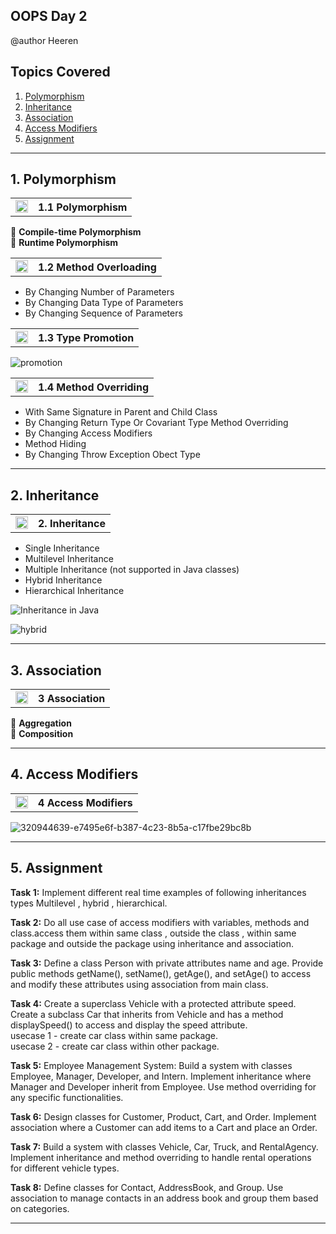 ## OOPS Day 2
@author Heeren

 **Topics Covered**
--------------
1. [Polymorphism](#1-polymorphism)
2. [Inheritance](#2-inheritance)
3. [Association](#3-association)
4. [Access Modifiers](#4-access-modifiers)
5. [Assignment](#5-assignment)
--------------

## 1. Polymorphism

<table>
    <tr>
        <td><a href="https://youtu.be/j_xYELctIdw">
            <img src="https://github.com/user-attachments/assets/393a6073-ba6a-48dd-972b-9e9b8d908e45" alt="yt" width="20" height="20">
        </a></td>
        <th align="left">1.1 Polymorphism</th>
    </tr>
</table>

🔵 **Compile-time Polymorphism**   
🔵 **Runtime Polymorphism**   
<table>
    <tr>
        <td><a href="https://youtu.be/JThtHDiIkvM">
            <img src="https://github.com/user-attachments/assets/393a6073-ba6a-48dd-972b-9e9b8d908e45" alt="yt" width="20" height="20">
        </a></td>
        <th align="left">1.2 Method Overloading</th>
    </tr>
</table>

  - By Changing Number of Parameters
  - By Changing Data Type of Parameters
  - By Changing Sequence of Parameters

<table>
    <tr>
        <td><a href="#">
            <img src="https://github.com/user-attachments/assets/393a6073-ba6a-48dd-972b-9e9b8d908e45" alt="yt" width="20" height="20">
        </a></td>
        <th align="left">1.3 Type Promotion</th>
    </tr>
</table>

![promotion](https://github.com/codewithheeren/Java/assets/87074236/6d408c52-9d14-4bc6-8a55-c95889cd504d)
   
<table>
    <tr>
        <td><a href="https://youtu.be/qIB9zVTvliw">
            <img src="https://github.com/user-attachments/assets/393a6073-ba6a-48dd-972b-9e9b8d908e45" alt="yt" width="20" height="20">
        </a></td>
        <th align="left">1.4 Method Overriding</th>
    </tr>
</table>

  - With Same Signature in Parent and Child Class     
  - By Changing Return Type Or Covariant Type Method Overriding      
  - By Changing Access Modifiers      
  - Method Hiding      
  - By Changing Throw Exception Obect Type 

---

## 2. Inheritance

<table>
    <tr>
        <td><a href="#">
            <img src="https://github.com/user-attachments/assets/393a6073-ba6a-48dd-972b-9e9b8d908e45" alt="yt" width="20" height="20">
        </a></td>
        <th align="left">2. Inheritance</th>
    </tr>
</table>

- Single Inheritance  
- Multilevel Inheritance   
- Multiple Inheritance (not supported in Java classes)   
- Hybrid Inheritance   
- Hierarchical Inheritance  

![Inheritance in Java](https://github.com/codewithheeren/Java/assets/87074236/3a7e2996-eb79-4ecd-b929-1867c3d25926)

![hybrid](https://github.com/codewithheeren/Java/assets/87074236/d00fe305-309a-4933-8237-75ae6d9a56b6)

---

## 3. Association

<table>
    <tr>
        <td><a href="#">
            <img src="https://github.com/user-attachments/assets/393a6073-ba6a-48dd-972b-9e9b8d908e45" alt="yt" width="20" height="20">
        </a></td>
        <th align="left">3 Association</th>
    </tr>
</table>

🔵 **Aggregation**   
🔵 **Composition**

---

## 4. Access Modifiers

<table>
    <tr>
        <td><a href="#">
            <img src="https://github.com/user-attachments/assets/393a6073-ba6a-48dd-972b-9e9b8d908e45" alt="yt" width="20" height="20">
        </a></td>
        <th align="left">4 Access Modifiers</th>
    </tr>
</table>

![320944639-e7495e6f-b387-4c23-8b5a-c17fbe29bc8b](https://github.com/user-attachments/assets/a00b10be-61f0-49a1-a2fd-7dbb70f4bf07)

---
## 5. Assignment  

**Task 1:** Implement different real time examples of following inheritances types Multilevel , hybrid , hierarchical.

**Task 2:** Do all use case of access modifiers with variables, methods and class.access them within same class , outside the class , within same package and outside the package using inheritance and association.

**Task 3:** Define a class Person with private attributes name and age. Provide public methods getName(), setName(), getAge(), and setAge() to access and modify these attributes using association from main class.

**Task 4:** Create a superclass Vehicle with a protected attribute speed. Create a subclass Car that inherits from Vehicle and has a method displaySpeed() to access and display the speed attribute.    
usecase 1 - create car class within same package.    
usecase 2 - create car class within other package.       

**Task 5:** Employee Management System: Build a system with classes Employee, Manager, Developer, and Intern. Implement inheritance where Manager and Developer inherit from Employee. Use method overriding for any specific functionalities.

**Task 6:** Design classes for Customer, Product, Cart, and Order. Implement association where a Customer can add items to a Cart and place an Order.

**Task 7:** Build a system with classes Vehicle, Car, Truck, and RentalAgency. Implement inheritance and method overriding to handle rental operations for different vehicle types.

**Task 8:** Define classes for Contact, AddressBook, and Group. Use association to manage contacts in an address book and group them based on categories.

---
